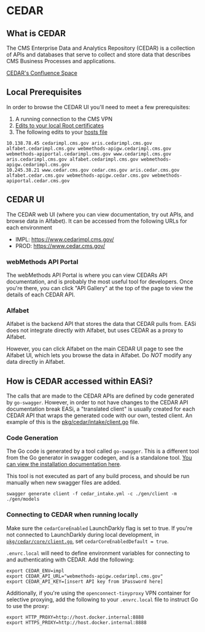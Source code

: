 # CEDAR

## What is CEDAR

The CMS Enterprise Data and Analytics Repository (CEDAR) is a collection of APIs and databases that serve to collect and store data that describes CMS Business Processes and applications.

[CEDAR's Confluence Space](https://confluence.cms.gov/pages/viewpage.action?pageId=319959581)

## Local Prerequisites

In order to browse the CEDAR UI you'll need to meet a few prerequisites:

1. A running connection to the CMS VPN
1. [Edits to your local Root certificates](https://confluence.cms.gov/display/CEDAR/Updating+your+local+workstations+Root+Certificates)
1. The following edits to your [hosts file](https://en.wikipedia.org/wiki/Hosts_(file))

```
10.138.78.45 cedarimpl.cms.gov aris.cedarimpl.cms.gov alfabet.cedarimpl.cms.gov webmethods-apigw.cedarimpl.cms.gov webmethods-apiportal.cedarimpl.cms.gov www.cedarimpl.cms.gov aris.cedarimpl.cms.gov alfabet.cedarimpl.cms.gov webmethods-apigw.cedarimpl.cms.gov 
10.245.38.21 www.cedar.cms.gov cedar.cms.gov aris.cedar.cms.gov alfabet.cedar.cms.gov webmethods-apigw.cedar.cms.gov webmethods-apiportal.cedar.cms.gov
```

## CEDAR UI

The CEDAR web UI (where you can view documentation, try out APIs, and browse data in Alfabet). It can be accessed from the following URLs for each environment

- IMPL: https://www.cedarimpl.cms.gov/
- PROD: https://www.cedar.cms.gov/

### webMethods API Portal

The webMethods API Portal is where you can view CEDARs API documentation, and is probably the most useful tool for developers. Once you're there, you can click "API Gallery" at the top of the page to view the details of each CEDAR API.

### Alfabet

Alfabet is the backend API that stores the data that CEDAR pulls from. EASi does not integrate directly with Alfabet, but uses CEDAR as a proxy to Alfabet.

However, you can click Alfabet on the main CEDAR UI page to see the Alfabet UI, which lets you browse the data in Alfabet. Do _NOT_ modify any data directly in Alfabet.

## How is CEDAR accessed within EASi?

The calls that are made to the CEDAR APIs are defined by code generated by `go-swagger`. However, in order to not have changes to the CEDAR API documentation break EASi, a "translated client" is usually created for each CEDAR API that wraps the generated code with our own, tested client. An example of this is the [pkg/cedar/intake/client.go](../pkg/cedar/intake/client.go) file.

### Code Generation

The Go code is generated by a tool called `go-swagger`. This is a different tool from the Go generator in swagger codegen, and is a standalone tool.
[You can view the installation documentation here](https://goswagger.io/install.html).

This tool is not executed as part of any build process, and should be run manually when new swagger files are added.

```terminal
swagger generate client -f cedar_intake.yml -c ./gen/client -m ./gen/models
```

### Connecting to CEDAR when running locally

Make sure the `cedarCoreEnabled` LaunchDarkly flag is set to true. If you're not connected to LaunchDarkly during local development, in [`pkg/cedar/core/client.go`](../pkg/cedar/core/client.go), set `cedarCoreEnabledDefault = true`.

`.envrc.local` will need to define environment variables for connecting to and authenticating with CEDAR. Add the following:

```
export CEDAR_ENV=impl
export CEDAR_API_URL="webmethods-apigw.cedarimpl.cms.gov"
export CEDAR_API_KEY=[insert API key from 1Password here]
```

Additionally, if you're using the `openconnect-tinyproxy` VPN container for selective proxying, add the following to your `.envrc.local` file to instruct Go to use the proxy:

```
export HTTP_PROXY=http://host.docker.internal:8888
export HTTPS_PROXY=http://host.docker.internal:8888
```

